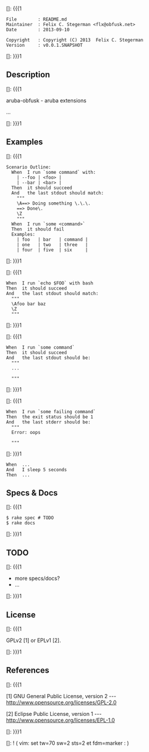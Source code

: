 []: {{{1

    File        : README.md
    Maintainer  : Felix C. Stegerman <flx@obfusk.net>
    Date        : 2013-09-10

    Copyright   : Copyright (C) 2013  Felix C. Stegerman
    Version     : v0.0.1.SNAPSHOT

[]: }}}1

## Description
[]: {{{1

  aruba-obfusk - aruba extensions

  ...

[]: }}}1

## Examples

[]: {{{1

```cucumber
Scenario Outline:
  When  I run `some command` with:
    | --foo | <foo> |
    | --bar | <bar> |
  Then  it should succeed
  And   the last stdout should match:
    """
    \A==> Doing something \.\.\.
    ==> Done\.
    \Z
    """
  When  I run `some <command>`
  Then  it should fail
  Examples:
    | foo   | bar   | command |
    | one   | two   | three   |
    | four  | five  | six     |
```

[]: }}}1

[]: {{{1

```cucumber
When  I run `echo $FOO` with bash
Then  it should succeed
And   the last stdout should match:
  """
  \Afoo bar baz
  \Z
  """
```

[]: }}}1

[]: {{{1

```cucumber
When  I run `some command`
Then  it should succeed
And   the last stdout should be:
  """
  ...

  """
```

[]: }}}1

[]: {{{1

```cucumber
When  I run `some failing command`
Then  the exit status should be 1
And   the last stderr should be:
  """
  Error: oops

  """
```

[]: }}}1

```cucumber
When  ...
And   I sleep 5 seconds
Then  ...
```

## Specs & Docs
[]: {{{1

    $ rake spec # TODO
    $ rake docs

[]: }}}1

## TODO
[]: {{{1

  * more specs/docs?
  * ...

[]: }}}1

## License
[]: {{{1

  GPLv2 [1] or EPLv1 [2].

[]: }}}1

## References
[]: {{{1

  [1] GNU General Public License, version 2
  --- http://www.opensource.org/licenses/GPL-2.0

  [2] Eclipse Public License, version 1
  --- http://www.opensource.org/licenses/EPL-1.0

[]: }}}1

[]: ! ( vim: set tw=70 sw=2 sts=2 et fdm=marker : )
